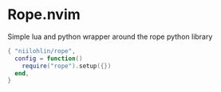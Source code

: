 # Rope.nvim

Simple lua and python wrapper around the rope python library


```lua
{ "niilohlin/rope",
  config = function()
    require("rope").setup({})
  end,
}
```
